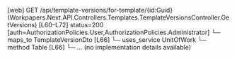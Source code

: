 [web] GET /api/template-versions/for-template/{id:Guid}  (Workpapers.Next.API.Controllers.Templates.TemplateVersionsController.GetVersions)  [L60–L72] status=200 [auth=AuthorizationPolicies.User,AuthorizationPolicies.Administrator]
  └─ maps_to TemplateVersionDto [L66]
  └─ uses_service UnitOfWork
    └─ method Table [L66]
      └─ ... (no implementation details available)

